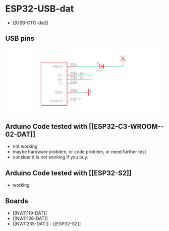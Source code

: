 

# ESP32-USB-dat

- [[USB-OTG-dat]]

## USB pins 

![](40-51-15-19-07-2023.png)


## Arduino Code tested with [[ESP32-­C3-­WROOM-­02-DAT]] 
- not working
- maybe hardware problem, or code problem, or need further test
- consider it is not working if you buy.



## Arduino Code tested with [[ESP32-S2]] 
- working


## Boards 

- [[NWI1119-DAT]]
- [[NWI1126-DAT]]
- [[NWI1235-DAT]] - [[ESP32-S2]]

